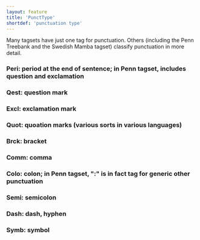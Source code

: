 ```yaml
---
layout: feature
title: 'PunctType'
shortdef: 'punctuation type'
---
```


Many tagsets have just one tag for punctuation. Others (including the
Penn Treebank and the Swedish Mamba tagset) classify punctuation in
more detail.

### Peri: period at the end of sentence; in Penn tagset, includes question and exclamation

### Qest: question mark

### Excl: exclamation mark

### Quot: quoation marks (various sorts in various languages)

### Brck: bracket

### Comm: comma

### Colo: colon; in Penn tagset, ":" is in fact tag for generic other punctuation

### Semi: semicolon

### Dash: dash, hyphen

### Symb: symbol
<!-- Interlanguage links updated Út zář 29 20:31:38 CEST 2020 -->
